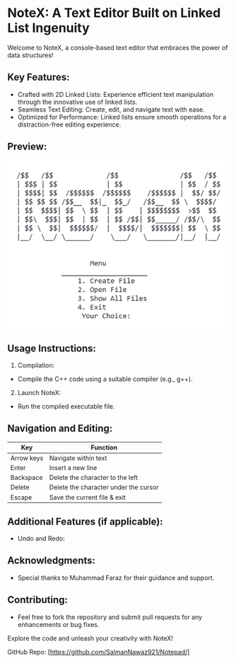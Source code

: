  # NoteX: A Text Editor Built on Linked List Ingenuity

Welcome to NoteX, a console-based text editor that embraces the power of data structures!

 ## Key Features: 

-  Crafted with 2D Linked Lists:  Experience efficient text manipulation through the innovative use of linked lists.
-  Seamless Text Editing:  Create, edit, and navigate text with ease.
-  Optimized for Performance:  Linked lists ensure smooth operations for a distraction-free editing experience.

 ## Preview: 

![NoteX Preview](noteX.png)

 ## Usage Instructions: 

1.  Compilation: 
   - Compile the C++ code using a suitable compiler (e.g., g++).
2.  Launch NoteX: 
   - Run the compiled executable file.

 ## Navigation and Editing: 

| Key | Function |
|---|---|
| Arrow keys | Navigate within text |
| Enter | Insert a new line |
| Backspace | Delete the character to the left |
| Delete | Delete the character under the cursor |
| Escape | Save the current file & exit|

 ## Additional Features (if applicable): 
-  Undo and Redo: 

 ## Acknowledgments: 

-  Special thanks to Muhammad Faraz for their guidance and support. 

 ## Contributing: 

- Feel free to fork the repository and submit pull requests for any enhancements or bug fixes.

 Explore the code and unleash your creativity with NoteX! 

 GitHub Repo:  [https://github.com/SalmanNawaz921/Notepad/]
